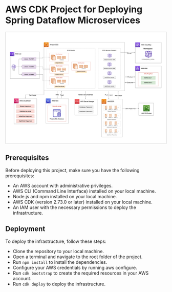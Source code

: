 # AWS CDK Project for Deploying Spring Dataflow Microservices

![Alt text](images/dataflow-arch1.jpg?raw=true "infra architecture")

## Prerequisites

Before deploying this project, make sure you have the following prerequisites:

  * An AWS account with administrative privileges.
  * AWS CLI (Command Line Interface) installed on your local machine.
  * Node.js and npm installed on your local machine.
  * AWS CDK (version 2.73.0 or later) installed on your local machine.
  * An IAM user with the necessary permissions to deploy the infrastructure.

## Deployment

To deploy the infrastructure, follow these steps:

   * Clone the repository to your local machine.
   * Open a terminal and navigate to the root folder of the project.
   * Run `npm install` to install the dependencies.
   * Configure your AWS credentials by running aws configure.
   * Run `cdk bootstrap` to create the required resources in your AWS account.
   * Run `cdk deploy` to deploy the infrastructure.


